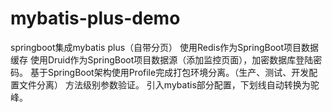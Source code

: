 # mybatis-plus-demo
springboot集成mybatis plus（自带分页）
使用Redis作为SpringBoot项目数据缓存
使用Druid作为SpringBoot项目数据源（添加监控页面），加密数据库登陆密码。
基于SpringBoot架构使用Profile完成打包环境分离。（生产、测试、开发配置文件分离）
方法级别参数验证。
引入mybatis部分配置，下划线自动转换为驼峰。
